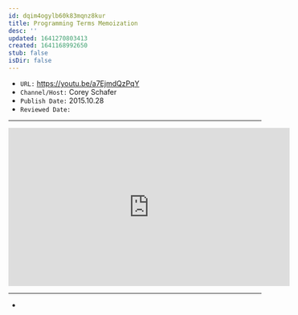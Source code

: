 ```yaml
---
id: dqim4ogylb60k83mqnz8kur
title: Programming Terms Memoization
desc: ''
updated: 1641270803413
created: 1641168992650
stub: false
isDir: false
---
```



- `URL:` <https://youtu.be/a7EjmdQzPqY>
- `Channel/Host:` Corey Schafer
- `Publish Date:` 2015.10.28
- `Reviewed Date:` 

---

<center><iframe width="560" height="315" src="https://www.youtube.com/embed/a7EjmdQzPqY" frameborder="0" allow="accelerometer; autoplay; encrypted-media; gyroscope; picture-in-picture" allowfullscreen></iframe></center>

---

-

